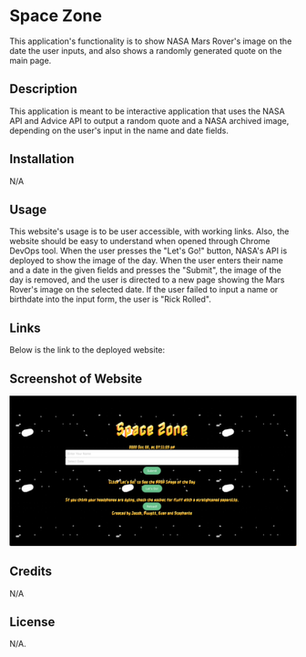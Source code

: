 # Space Zone
This application's functionality is to show NASA Mars Rover's image on the date the user inputs, and also shows a randomly generated quote on the main page. 

## Description

This application is meant to be interactive application that uses the NASA API and Advice API to output a random quote and a NASA archived image, depending on the user's input in the name and date fields. 

## Installation

N/A

## Usage

This website's usage is to be user accessible, with working links. Also, the website should be easy to understand when opened through Chrome DevOps tool. When the user presses the "Let's Go!" button, NASA's API is deployed to show the image of the day. When the user enters their name and a date in the given fields and presses the "Submit", the image of the day is removed, and the user is directed to a new page showing the Mars Rover's image on the selected date. If the user failed to input a name or birthdate into the input form, the user is "Rick Rolled".

## Links

Below is the link to the deployed website:
##

## Screenshot of Website

![alt="Screenshot of deployed website"](./assets/image/Screen%20Shot%202022-10-02%20at%207.11.03%20PM.png)

## Credits

N/A

## License

N/A.
